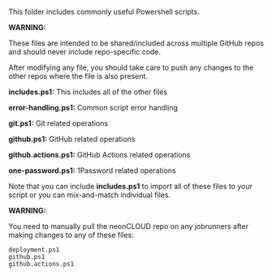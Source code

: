This folder includes commonly useful Powershell scripts.

**WARNING:**

These files are intended to be shared/included across multiple GitHub repos 
and should never include repo-specific code.

After modifying any file, you should take care to push any changes to the
other repos where the file is also present.

**includes.ps1:** This includes all of the other files

**error-handling.ps1:** Common script error handling

**git.ps1:** Git related operations

**github.ps1:** GitHub related operations

**github.actions.ps1:** GitHub Actions related operations

**one-password.ps1:** 1Password related operations

Note that you can include **includes.ps1** to import all of these files to your script or you can mix-and-match individual files.

**WARNING:**

You need to manually pull the neonCLOUD repo on any jobrunners after making changes to any of these files:
```
deployment.ps1
github.ps1
github.actions.ps1
```
